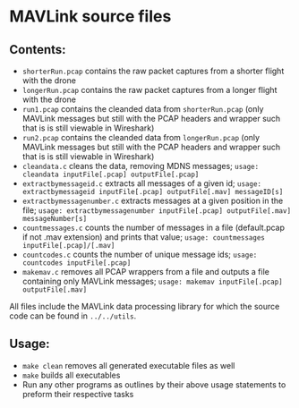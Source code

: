 # MAVLink source files

## Contents:

* `shorterRun.pcap` contains the raw packet captures from a shorter flight with the drone
* `longerRun.pcap` contains the raw packet captures from a longer flight with the drone
* `run1.pcap` contains the cleanded data from `shorterRun.pcap` (only MAVLink messages but still with the PCAP headers and wrapper such that is is still viewable in Wireshark)
* `run2.pcap` contains the cleanded data from `longerRun.pcap` (only MAVLink messages but still with the PCAP headers and wrapper such that is is still viewable in Wireshark)
* `cleandata.c` cleans the data, removing MDNS messages; `usage: cleandata inputFile[.pcap] outputFile[.pcap]`
* `extractbymessageid.c` extracts all messages of a given id; `usage: extractbymessageid inputFile[.pcap] outputFile[.mav] messageID[s]`
* `extractbymessagenumber.c` extracts messages at a given position in the file; `usage: extractbymessagenumber inputFile[.pcap] outputFile[.mav] messageNumber[s]`
* `countmessages.c` counts the number of messages in a file (default.pcap if not .mav extension) and prints that value; `usage: countmessages inputFile[.pcap]/[.mav]`
* `countcodes.c` counts the number of unique message ids; `usage: countcodes inputFile[.pcap]`
* `makemav.c` removes all PCAP wrappers from a file and outputs a file containing only MAVLink messages; `usage: makemav inputFile[.pcap] outputFile[.mav]`

All files include the MAVLink data processing library for which the source code can be found in `../../utils`.

## Usage:

* `make clean` removes all generated executable files as well
* `make` builds all executables
* Run any other programs as outlines by their above usage statements to preform their respective tasks
